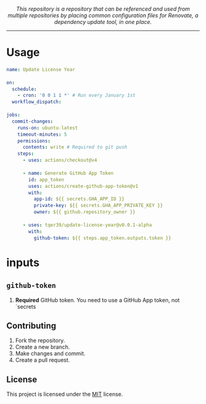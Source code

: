 <p align="center">
  <a href=">
    <img src="./docs/header.jpg" alt="header" width="100%">
  </a>
</p>

<p align="center">
  <i>This repository is a repository that can be referenced and used from multiple repositories by placing common configuration files for Renovate, a dependency update tool, in one place.</i>
</p>

---

# Usage

```yaml
name: Update License Year

on:
  schedule:
    - cron: '0 0 1 1 *' # Run every January 1st
  workflow_dispatch:

jobs:
  commit-changes:
    runs-on: ubuntu-latest
    timeout-minutes: 5
    permissions:
      contents: write # Required to git push
    steps:
      - uses: actions/checkout@v4

      - name: Generate GitHub App Token
        id: app_token
        uses: actions/create-github-app-token@v1
        with:
          app-id: ${{ secrets.GHA_APP_ID }}
          private-key: ${{ secrets.GHA_APP_PRIVATE_KEY }}
          owner: ${{ github.repository_owner }}

      - uses: tqer39/update-license-year@v0.0.1-alpha
        with:
          github-token: ${{ steps.app_token.outputs.token }}
```

# inputs

## `github-token`

1. **Required** GitHub token. You need to use a GitHub App token, not `secrets

## Contributing

1. Fork the repository.
2. Create a new branch.
3. Make changes and commit.
4. Create a pull request.

## License

This project is licensed under the [MIT](LICENSE) license.
